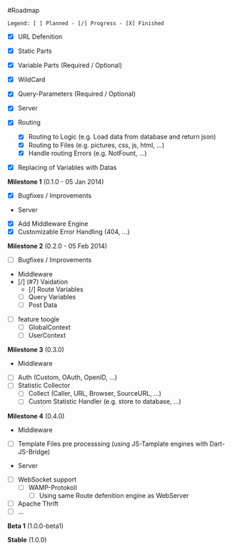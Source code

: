 #Roadmap
```
Legend: [ ] Planned - [/] Progress - [X] Finished
```

- [X] URL Defenition
 - [X] Static Parts
 - [X] Variable Parts (Required / Optional)
 - [X] WildCard
 - [X] Query-Parameters (Required / Optional)

- [X] Server
 - [X] Routing
   - [X] Routing to Logic (e.g. Load data from database and return json)
   - [X] Routing to Files (e.g. pictures, css, js, html, ...)
   - [X] Handle routing Errors (e.g. NotFount, ...)

- [X] Replacing of Variables with Datas

**Milestone 1** (0.1.0 - 05 Jan 2014)

- [X] Bugfixes / Improvements
- Server
 - [X] Add Middleware Engine
 - [X] Customizable Error Handling (404, ...)

**Milestone 2** (0.2.0 - 05 Feb 2014)

- [ ] Bugfixes / Improvements
- Middleware
 - [/] (#7) Vaidation
    - [/] Route Variables
    - [ ] Query Variables
    - [ ] Post Data
  - [ ] feature toogle
    - [ ] GlobalContext
    - [ ] UserContext

**Milestone 3** (0.3.0)

- Middleware
 - [ ] Auth (Custom, OAuth, OpenID, ...)
 - [ ] Statistic Collector
   - [ ] Collect (Caller, URL, Browser, SourceURL, ...)
   - [ ] Custom Statistic Handler (e.g. store to database, ...) 

**Milestone 4** (0.4.0)

- Middleware
 - [ ] Template Files pre processsing (using JS-Tamplate engines with Dart-JS-Bridge)
- Server
 - [ ] WebSocket support
   - [ ] WAMP-Protokoll
     - [ ] Using same Route defenition engine as WebServer
  - [ ] Apache Thrift
- [ ] ...

**Beta 1** (1.0.0-beta1)

**Stable** (1.0.0)
